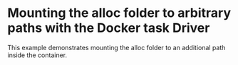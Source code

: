 # Mounting the alloc folder to arbitrary paths with the Docker task Driver

This example demonstrates mounting the alloc folder to an
additional path inside the container.
